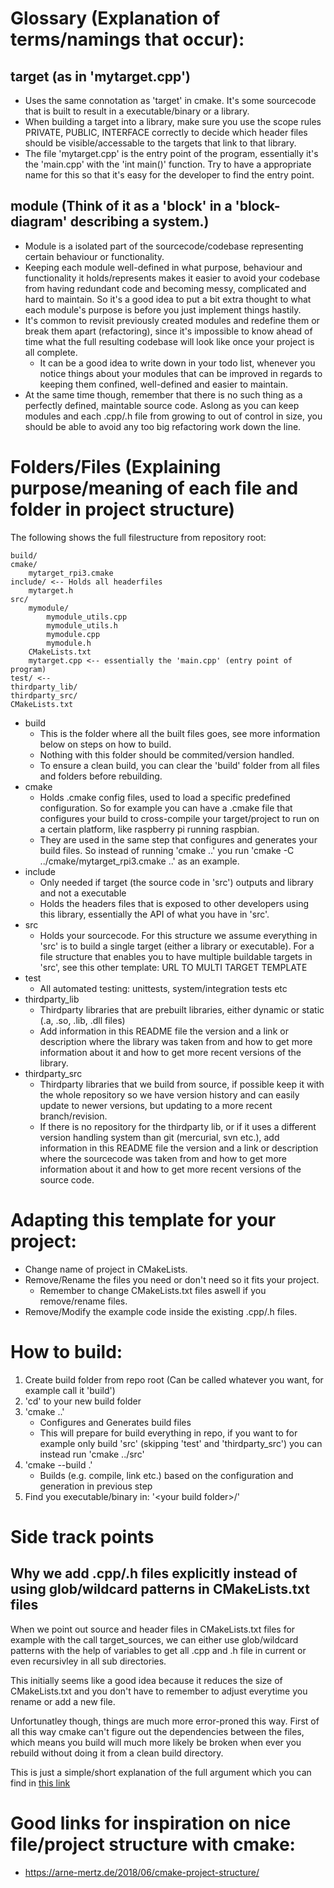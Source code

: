 # Glossary (Explanation of terms/namings that occur):
## target (as in 'mytarget.cpp')
* Uses the same connotation as 'target' in cmake. It's some sourcecode that is built to result in a executable/binary or a library.
* When building a target into a library, make sure you use the scope rules PRIVATE, PUBLIC, INTERFACE correctly to decide which header files should be visible/accessable to the targets that link to that library.
* The file 'mytarget.cpp' is the entry point of the program, essentially it's the 'main.cpp' with the 'int main()' function. Try to have a appropriate name for this so that it's easy for the developer to find the entry point.

## module (Think of it as a 'block' in a 'block-diagram' describing a system.)
* Module is a isolated part of the sourcecode/codebase representing certain behaviour or functionality.
* Keeping each module well-defined in what purpose, behaviour and functionality it holds/represents makes it easier to avoid your codebase from having redundant code and becoming messy, complicated and hard to maintain. So it's a good idea to put a bit extra thought to what each module's purpose is before you just implement things hastily.
* It's common to revisit previously created modules and redefine them or break them apart (refactoring), since it's impossible to know ahead of time what the full resulting codebase will look like once your project is all complete.
    * It can be a good idea to write down in your todo list, whenever you notice things about your modules that can be improved in regards to keeping them confined, well-defined and easier to maintain.
* At the same time though, remember that there is no such thing as a perfectly defined, maintable source code. Aslong as you can keep modules and each .cpp/.h file from growing to out of control in size, you should be able to avoid any too big refactoring work down the line.

# Folders/Files (Explaining purpose/meaning of each file and folder in project structure)
The following shows the full filestructure from repository root:
```
build/
cmake/
    mytarget_rpi3.cmake
include/ <-- Holds all headerfiles 
    mytarget.h 
src/
    mymodule/
        mymodule_utils.cpp
        mymodule_utils.h
        mymodule.cpp
        mymodule.h
    CMakeLists.txt
    mytarget.cpp <-- essentially the 'main.cpp' (entry point of program)
test/ <-- 
thirdparty_lib/
thirdparty_src/
CMakeLists.txt
```
* build
    * This is the folder where all the built files goes, see more information below on steps on how to build.
    * Nothing with this folder should be commited/version handled.
    * To ensure a clean build, you can clear the 'build' folder from all files and folders before rebuilding.
* cmake
    * Holds .cmake config files, used to load a specific predefined configuration. So for example you can have a .cmake file that configures your build to cross-compile your target/project to run on a certain platform, like raspberry pi running raspbian.
    * They are used in the same step that configures and generates your build files. So instead of running 'cmake ..' you run 'cmake -C ../cmake/mytarget_rpi3.cmake ..' as an example.
* include
    * Only needed if target (the source code in 'src') outputs and library and not a executable
    * Holds the headers files that is exposed to other developers using this library, essentially 
    the API of what you have in 'src'.
* src
    * Holds your sourcecode. For this structure we assume everything in 'src' is to build a single target (either a library or executable). For a file structure that enables you to have multiple buildable targets in 'src', see this other template: URL TO MULTI TARGET TEMPLATE
* test
    * All automated testing: unittests, system/integration tests etc
* thirdparty_lib
    * Thirdparty libraries that are prebuilt libraries, either dynamic or static (.a, .so, .lib, .dll files)
    * Add information in this README file the version and a link or description where the library was taken from and how to get more information about it and how to get more recent versions of the library.
* thirdparty_src
    * Thirdparty libraries that we build from source, if possible keep it with the whole repository so we have version history and can easily update to newer versions, but updating to a more recent branch/revision.
    * If there is no repository for the thirdparty lib, or if it uses a different version handling system than git (mercurial, svn etc.), add information in this README file the version and a link or description where the sourcecode was taken from and how to get more information about it and how to get more recent versions of the source code.

# Adapting this template for your project:

* Change name of project in CMakeLists.
* Remove/Rename the files you need or don't need so it fits your project.
    * Remember to change CMakeLists.txt files aswell if you remove/rename files.
* Remove/Modify the example code inside the existing .cpp/.h files.

# How to build:

1. Create build folder from repo root (Can be called whatever you want, 
for example call it 'build')
2. 'cd' to your new build folder
3. 'cmake ..'
    * Configures and Generates build files
    * This will prepare for build everything in repo, if you want to for example only build 'src' (skipping 'test' and 'thirdparty_src') you can instead run 'cmake ../src'
4. 'cmake --build .'
    * Builds (e.g. compile, link etc.) based on the configuration and generation in previous step
5. Find you executable/binary in:
'<your build folder\>/'

# Side track points

## Why we add .cpp/.h files explicitly instead of using glob/wildcard patterns in CMakeLists.txt files

When we point out source and header files in CMakeLists.txt files for example with the call
target_sources, we can either use glob/wildcard patterns with the help of variables to get
all .cpp and .h file in current or even recursivley in all sub directories.

This initially seems like a good idea because it reduces the size of CMakeLists.txt and
you don't have to remember to adjust everytime you rename or add a new file.

Unfortunatley though, things are much more error-proned this way. First of all this way
cmake can't figure out the dependencies between the files, which means you build will
much more likely be broken when ever you rebuild without doing it from a clean build
directory.

This is just a simple/short explanation of the full argument which you can find in [this link](https://stackoverflow.com/questions/1027247/is-it-better-to-specify-source-files-with-glob-or-each-file-individually-in-cmak)

# Good links for inspiration on nice file/project structure with cmake:
* https://arne-mertz.de/2018/06/cmake-project-structure/
